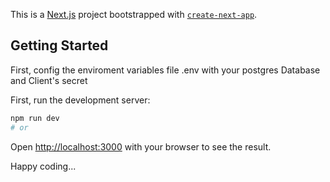 This is a [Next.js](https://nextjs.org/) project bootstrapped with [`create-next-app`](https://github.com/vercel/next.js/tree/canary/packages/create-next-app).

## Getting Started

First, config the enviroment variables file .env with your postgres Database and Client's secret

First, run the development server:

```bash
npm run dev
# or
```

Open [http://localhost:3000](http://localhost:3000) with your browser to see the result.

Happy coding...

